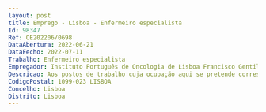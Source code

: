 ```yaml
--- 
layout: post
title: Emprego - Lisboa - Enfermeiro especialista
Id: 98347
Ref: OE202206/0698
DataAbertura: 2022-06-21
DataFecho: 2022-07-11
Trabalho: Enfermeiro especialista
Empregador: Instituto Português de Oncologia de Lisboa Francisco Gentil, E.P.E.
Descricao: Aos postos de trabalho cuja ocupação aqui se pretende corresponde o conteúdo funcional da categoria de Enfermeiro Especialista da carreira especial de enfermagem e carreira de enfermagem, tal como estabelecido no artigo 10.º A, aditado pelo Decreto Lei n.º 71 2019, de 27 de maio, aos Decretos Leis n.os 247 2009 e 248 2009, ambos de 22 de setembro, bem como dos Regulamentos emitidos pela Ordem dos Enfermeiros aplicável à especialidade.
CodigoPostal: 1099-023 LISBOA
Concelho: Lisboa
Distrito: Lisboa
--- 
```

